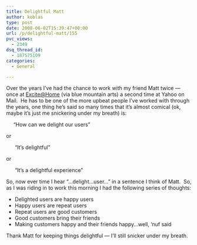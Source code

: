 ```yaml
---
title: Delightful Matt
author: koblas
type: post
date: 2008-06-02T15:39:47+00:00
url: /p/delightful-matt/155
pvc_views:
  - 2349
dsq_thread_id:
  - 187575109
categories:
  - General

---
```

Over the years I&#8217;ve had the chance to work with my friend Matt twice &#8212; once at <Excite@Home> (via blue mountain arts) a second time at Yahoo on Mail.&nbsp; He has to be one of the more upbeat people I&#8217;ve worked with through the years, one thing he&#8217;s said so many times that it&#8217;s almost comical (ok, maybe it&#8217;s just me snickering under my breath) is:

&nbsp;&nbsp;&nbsp;&nbsp; &#8220;How can we delight our users&#8221;

or

&nbsp;&nbsp;&nbsp;&nbsp;&nbsp; &#8220;It&#8217;s delightful&#8221;

or

&nbsp;&nbsp;&nbsp;&nbsp;&nbsp; &#8220;It&#8217;s a delightful experience&#8221;

So, now ever time I hear &#8220;&#8230;delight&#8230;user&#8230;&#8221; in a sentence I think of Matt.&nbsp; So, as I was riding in to work this morning I had the following series of thoughts:

  * Delighted users are happy users
  * Happy users are repeat users
  * Repeat users are good customers
  * Good customers bring their friends
  * Making customers happy and their friends happy&#8230;well, &#8216;nuf said

Thank Matt for keeping things delightful &#8212; I&#8217;ll still snicker under my breath.
